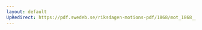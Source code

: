 ```yaml
---
layout: default
UpRedirect: https://pdf.swedeb.se/riksdagen-motions-pdf/1868/mot_1868__fk__00062/mot_1868__fk__00062_001.pdf
---
```

